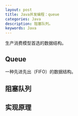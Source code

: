 ```yaml
---
layout: post
title: Java并发编程：queue
categories: Java
description: 阻塞队列。
keywords: Java
---
```


生产消费模型首选的数据结构。

## Queue

一种先进先出（FIFO）的数据结构。

## 阻塞队列
## 实现原理

